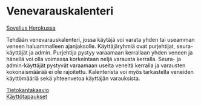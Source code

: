 # Venevarauskalenteri

[Sovellus Herokussa](https://boat-booking-calendar.herokuapp.com/)

Tehdään venevarauskalenteri, jossa käytäjä voi varata yhden tai useamman veneen haluammalleen ajanjaksolle. Käyttäjäryhmiä ovat purjehtijat, seura-käyttäjät ja admin. Purjehtija pystyy varaamaan kerrallaan yhden veneen ja hänellä voi olla voimassa korkeintaan neljä varausta kerralla. Seura- ja admin-käyttäjät pystyvät varaamaan useita veneitä kerralla ja varausten kokonaismäärää ei ole rajoitettu. Kalenterista voi myös tarkastella veneiden käyttömääriä sekä yhteenvetoa käyttäjän varauksista.

[Tietokantakaavio](https://github.com/marinellalaaksonen/Venevarauskalenteri/blob/master/documentation/tietokantakaavio.png)  
[Käyttötapaukset](https://github.com/marinellalaaksonen/Venevarauskalenteri/blob/master/documentation/kayttotapaukset.md)

